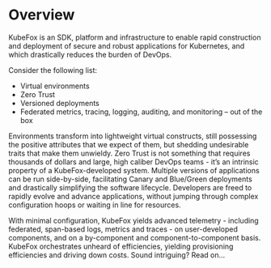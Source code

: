 # Overview

KubeFox is an SDK,  platform and infrastructure to enable rapid construction and deployment of secure and robust applications for Kubernetes, and which drastically reduces the burden of DevOps.  

Consider the following list:

-	Virtual environments
-	Zero Trust
-	Versioned deployments
-	Federated metrics, tracing, logging, auditing, and monitoring – out of the box

Environments transform into lightweight virtual constructs, still possessing the positive attributes that we expect of them, but shedding undesirable traits that make them unwieldy.  Zero Trust is not something that requires thousands of dollars and large, high caliber DevOps teams - it’s an intrinsic property of a KubeFox-developed system.  Multiple versions of applications can be run side-by-side, facilitating Canary and Blue/Green deployments and drastically simplifying the software lifecycle.  Developers are freed to rapidly evolve and advance applications, without jumping through complex configuration hoops or waiting in line for resources.  

With minimal configuration, KubeFox yields advanced telemetry - including federated, span-based logs, metrics and traces - on user-developed components, and on a by-component and component-to-component basis.  KubeFox orchestrates unheard of efficiencies, yielding provisioning efficiencies and driving down costs.  Sound intriguing?  Read on…
